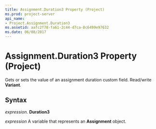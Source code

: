 ```yaml
---
title: Assignment.Duration3 Property (Project)
ms.prod: project-server
api_name:
- Project.Assignment.Duration3
ms.assetid: aafc2f78-fa61-2c44-d7ca-0c6499e97632
ms.date: 06/08/2017
---
```



# Assignment.Duration3 Property (Project)

 Gets or sets the value of an assignment duration custom field. Read/write **Variant**.


## Syntax

 _expression_. **Duration3**

 _expression_ A variable that represents an **Assignment** object.


